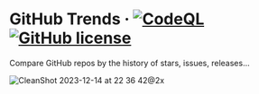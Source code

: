# GitHub Trends &middot; [![CodeQL](https://github.com/AttackOnMorty/github-trends/actions/workflows/codeql.yml/badge.svg)](https://github.com/AttackOnMorty/github-trends/actions/workflows/codeql.yml) [![GitHub license](https://img.shields.io/badge/license-MIT-blue.svg)](https://github.com/facebook/react/blob/main/LICENSE)

Compare GitHub repos by the history of stars, issues, releases...

![CleanShot 2023-12-14 at 22 36 42@2x](https://github.com/AttackOnMorty/github-trends/assets/37203901/87b7a99d-7c5c-4445-8f3f-545122a08648)
